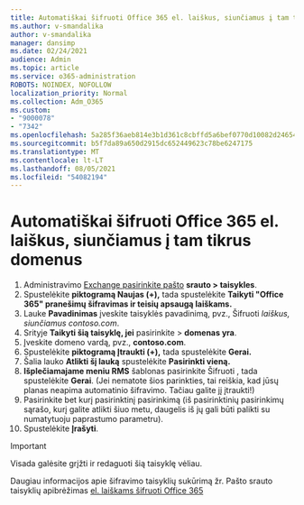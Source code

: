 ```yaml
---
title: Automatiškai šifruoti Office 365 el. laiškus, siunčiamus į tam tikrus domenus
ms.author: v-smandalika
author: v-smandalika
manager: dansimp
ms.date: 02/24/2021
audience: Admin
ms.topic: article
ms.service: o365-administration
ROBOTS: NOINDEX, NOFOLLOW
localization_priority: Normal
ms.collection: Adm_O365
ms.custom:
- "9000078"
- "7342"
ms.openlocfilehash: 5a285f36aeb814e3b1d361c8cbffd5a6bef0770d10082d24654c7bbda59ce65b
ms.sourcegitcommit: b5f7da89a650d2915dc652449623c78be6247175
ms.translationtype: MT
ms.contentlocale: lt-LT
ms.lasthandoff: 08/05/2021
ms.locfileid: "54082194"
---
```

# <a name="automatically-encrypt-office-365-email-messages-sent-to-certain-domains"></a>Automatiškai šifruoti Office 365 el. laiškus, siunčiamus į tam tikrus domenus

1. Administravimo [Exchange pasirinkite pašto](https://outlook.office365.com/ecp/) **srauto > taisykles**. 
2. Spustelėkite **piktogramą Naujas (+),** tada spustelėkite **Taikyti "Office 365" pranešimų šifravimas ir teisių apsaugą laiškams.**
3. Lauke **Pavadinimas** įveskite taisyklės pavadinimą, pvz., Šifruoti *laiškus, siunčiamus contoso.com*.
4. Srityje **Taikyti šią taisyklę, jei** pasirinkite > **domenas yra**. 
5. Įveskite domeno vardą, pvz., **contoso.com**.
6. Spustelėkite **piktogramą Įtraukti (+),** tada spustelėkite **Gerai.**
7. Šalia lauko **Atlikti šį lauką** spustelėkite **Pasirinkti vieną.** 
8. **Išplečiamajame meniu RMS** šablonas pasirinkite Šifruoti , tada spustelėkite **Gerai**.  (Jei nematote šios parinkties, tai reiškia, kad jūsų planas neapima automatinio šifravimo. Tačiau galite jį įtraukti!)
9. Pasirinkite bet kurį pasirinktinį pasirinkimą (iš pasirinktinių pasirinkimų sąrašo, kurį galite atlikti šiuo metu, daugelis iš jų gali būti palikti su numatytuoju paprastumo parametru).
10. Spustelėkite **Įrašyti**.

> [!IMPORTANT]
> Visada galėsite grįžti ir redaguoti šią taisyklę vėliau.

Daugiau informacijos apie šifravimo taisyklių sukūrimą žr. Pašto srauto taisyklių apibrėžimas [el. laiškams šifruoti Office 365](https://docs.microsoft.com/microsoft-365/compliance/define-mail-flow-rules-to-encrypt-email)